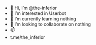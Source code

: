 - 👋 Hi, I’m @the-inferior
- 👀 I’m interested in Userbot
- 🌱 I’m currently learning nothing
- 💞️ I’m looking to collaborate on nothing
- 📫 
- t.me/the_inferior

<!---
the-inferior/the-inferior is a ✨ special ✨ repository because its `README.md` (this file) appears on your GitHub profile.
You can click the Preview link to take a look at your changes.
--->
